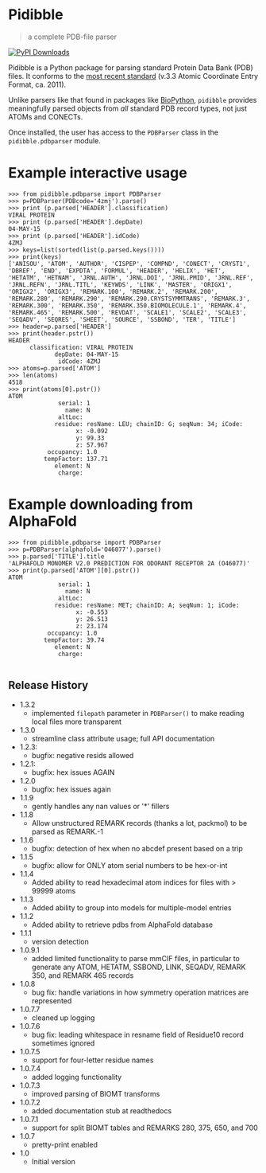 # Pidibble 
> a complete PDB-file parser

[![PyPI Downloads](https://static.pepy.tech/badge/pidibble)](https://pepy.tech/projects/pidibble)

Pidibble is a Python package for parsing standard Protein Data Bank (PDB) files.  It conforms to the [most recent standard](https://www.wwpdb.org/documentation/file-format-content/format33/v3.3.html) (v.3.3 Atomic Coordinate Entry Format, ca. 2011).

Unlike parsers like that found in packages like [BioPython](https://biopython.org/wiki/PDBParser), `pidibble` provides meaningfully parsed objects from *all* standard PDB record types, not just ATOMs and CONECTs.

Once installed, the user has access to the `PDBParser` class in the `pidibble.pdbparser` module.

# Example interactive usage

```
>>> from pidibble.pdbparse import PDBParser
>>> p=PDBParser(PDBcode='4zmj').parse()
>>> print (p.parsed['HEADER'].classification)
VIRAL PROTEIN
>>> print (p.parsed['HEADER'].depDate)
04-MAY-15
>>> print (p.parsed['HEADER'].idCode)
4ZMJ
>>> keys=list(sorted(list(p.parsed.keys())))
>>> print(keys)
['ANISOU', 'ATOM', 'AUTHOR', 'CISPEP', 'COMPND', 'CONECT', 'CRYST1', 'DBREF', 'END', 'EXPDTA', 'FORMUL', 'HEADER', 'HELIX', 'HET', 'HETATM', 'HETNAM', 'JRNL.AUTH', 'JRNL.DOI', 'JRNL.PMID', 'JRNL.REF', 'JRNL.REFN', 'JRNL.TITL', 'KEYWDS', 'LINK', 'MASTER', 'ORIGX1', 'ORIGX2', 'ORIGX3', 'REMARK.100', 'REMARK.2', 'REMARK.200', 'REMARK.280', 'REMARK.290', 'REMARK.290.CRYSTSYMMTRANS', 'REMARK.3', 'REMARK.300', 'REMARK.350', 'REMARK.350.BIOMOLECULE.1', 'REMARK.4', 'REMARK.465', 'REMARK.500', 'REVDAT', 'SCALE1', 'SCALE2', 'SCALE3', 'SEQADV', 'SEQRES', 'SHEET', 'SOURCE', 'SSBOND', 'TER', 'TITLE']
>>> header=p.parsed['HEADER']
>>> print(header.pstr())
HEADER
      classification: VIRAL PROTEIN
             depDate: 04-MAY-15
              idCode: 4ZMJ
>>> atoms=p.parsed['ATOM']
>>> len(atoms)
4518
>>> print(atoms[0].pstr())
ATOM
              serial: 1
                name: N
              altLoc: 
             residue: resName: LEU; chainID: G; seqNum: 34; iCode: 
                   x: -0.092
                   y: 99.33
                   z: 57.967
           occupancy: 1.0
          tempFactor: 137.71
             element: N
              charge: 

```

# Example downloading from AlphaFold

```
>>> from pidibble.pdbparse import PDBParser
>>> p=PDBParser(alphafold='O46077').parse()
>>> p.parsed['TITLE'].title
'ALPHAFOLD MONOMER V2.0 PREDICTION FOR ODORANT RECEPTOR 2A (O46077)'
>>> print(p.parsed['ATOM'][0].pstr())
ATOM
              serial: 1
                name: N
              altLoc: 
             residue: resName: MET; chainID: A; seqNum: 1; iCode: 
                   x: -0.553
                   y: 26.513
                   z: 23.174
           occupancy: 1.0
          tempFactor: 39.74
             element: N
              charge: 


```

## Release History
* 1.3.2
   * implemented `filepath` parameter in `PDBParser()` to make
     reading local files more transparent
* 1.3.0
   * streamline class attribute usage; full API documentation
* 1.2.3:
   * bugfix: negative resids allowed
* 1.2.1:
   * bugfix: hex issues AGAIN
* 1.2.0
   * bugfix: hex issues again
* 1.1.9
   * gently handles any nan values or '*' fillers
* 1.1.8
   * Allow unstructured REMARK records (thanks a lot, packmol) to be parsed as REMARK.-1
* 1.1.6
   * bugfix: detection of hex when no abcdef present based on a trip
* 1.1.5
   * bugfix: allow for ONLY atom serial numbers to be hex-or-int
* 1.1.4
   * Added ability to read hexadecimal atom indices for files with > 99999 atoms
* 1.1.3
   * Added ability to group into models for multiple-model entries
* 1.1.2
   * Added ability to retrieve pdbs from AlphaFold database
* 1.1.1
   * version detection
* 1.0.9.1
   * added limited functionality to parse mmCIF files, in particular to generate any
     ATOM, HETATM, SSBOND, LINK, SEQADV, REMARK 350, and REMARK 465 records
* 1.0.8
    * bug fix: handle variations in how symmetry operation matrices are represented
* 1.0.7.7
    * cleaned up logging
* 1.0.7.6
    * bug fix: leading whitespace in resname field of Residue10 record sometimes ignored
* 1.0.7.5
    * support for four-letter residue names
* 1.0.7.4
    * added logging functionality
* 1.0.7.3
    * improved parsing of BIOMT transforms
* 1.0.7.2
    * added documentation stub at readthedocs
* 1.0.7.1
    * support for split BIOMT tables and REMARKS 280, 375, 650, and 700
* 1.0.7
    * pretty-print enabled
* 1.0
    * Initial version


